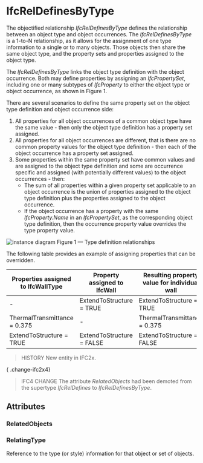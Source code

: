 # IfcRelDefinesByType

The objectified relationship _IfcRelDefinesByType_ defines the relationship between an object type and object occurrences. The _IfcRelDefinesByType_ is a 1-to-N relationship, as it allows for the assignment of one type information to a single or to many objects. Those objects then share the same object type, and the property sets and properties assigned to the object type.

The _IfcRelDefinesByType_ links the object type definition with the object occurrence. Both may define properties by assigning an _IfcPropertySet_, including one or many subtypes of _IfcProperty_ to either the object type or object occurrence, as shown in Figure 1.

There are several scenarios to define the same property set on the object type definition and object occurrence side:

1. All properties for all object occurrences of a common object type have the same value - then only the object type definition has a property set assigned.
2. All properties for all object occurrences are different, that is there are no common property values for the object type definition - then each of the object occurrence has a property set assigned.
3. Some properties within the same property set have common values and are assigned to the object type definition and some are occurrence specific and assigned (with potentially different values) to the object occurrences - then:
    * The sum of all properties within a given property set applicable to an object occurrence is the union of properties assigned to the object type definition plus the properties assigned to the object occurrence.
    * If the object occurrence has a property with the same _IfcProperty.Name_ in an _IfcPropertySet_, as the corresponding object type definition, then the occurrence property value overrides the type property value.

![instance diagram](../../../../figures/ifcreldefinesbytype_fig-1.png)
Figure 1 &mdash; Type definition relationships

The following table provides an example of assigning properties that can be overridden.

Properties assigned to IfcWallType | Property assigned to IfcWall  | Resulting property value for individual wall
--- | --- | ---
- | ExtendToStructure = TRUE | ExtendToStructure = TRUE
ThermalTransmittance = 0.375 | - | ThermalTransmittance = 0.375
ExtendToStructure = TRUE | ExtendToStructure = FALSE | ExtendToStructure = FALSE

> HISTORY  New entity in IFC2x.

{ .change-ifc2x4}
> IFC4 CHANGE  The attribute _RelatedObjects_ had been demoted from the supertype _IfcRelDefines_ to _IfcRelDefinesByType_.

## Attributes

### RelatedObjects


### RelatingType
Reference to the type (or style) information for that object or set of objects.

